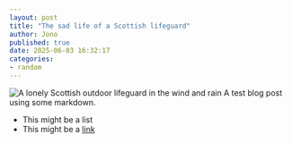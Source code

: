 ```yaml
---
layout: post
title: "The sad life of a Scottish lifeguard"
author: Jono
published: true
date: 2025-06-03 16:32:17
categories:
- random
---
```

![A lonely Scottish outdoor lifeguard in the wind and rain](https://ellis.scot/uploads/2025/2025-06-03-scottish-lifeguard.jpg)
A test blog post using some markdown.
* This might be a list 
* This might be a [link](https://www.github.com/)
